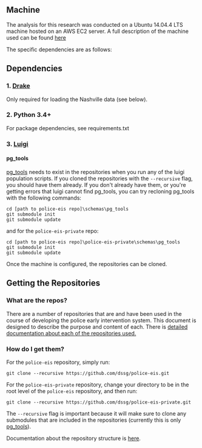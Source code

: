 ## Machine

The analysis for this research was conducted on a Ubuntu 14.04.4 LTS machine hosted on an AWS EC2 server. A full description of the machine used can be found [here](machine_configuration/)

The specific dependencies are as follows:

## Dependencies

### 1. [Drake](https://github.com/Factual/drake)
Only required for loading the Nashville data (see below).

### 2. Python 3.4+
For package dependencies, see requirements.txt

### 3. [Luigi](https://github.com/spotify/luigi)

#### pg_tools
[pg_tools](https://github.com/jonkeane/pg_tools) needs to exist in the repositories when you run any of the luigi population scripts. If you cloned the repositories with the `--recursive` flag, you should have them already. If you don't already have them, or you're getting errors that luigi cannot find pg_tools, you can try recloning pg_tools with the following commands:

```
cd [path to police-eis repo]\schemas\pg_tools
git submodule init
git submodule update
```

and for the `police-eis-private` repo:

```
cd [path to police-eis repo]\police-eis-private\schemas\pg_tools
git submodule init
git submodule update
```
Once the machine is configured, the repositories can be cloned.

## Getting the Repositories

### What are the repos?

There are a number of repositories that are and have been used in the course of developing the police early intervention system. This document is designed to describe the purpose and content of each. There is [detailed documentation about each of the repositories used.](./repository_documentation.md)

### How do I get them?

For the `police-eis` repository, simply run:

`git clone --recursive https://github.com/dssg/police-eis.git`

For the `police-eis-private` repository, change your directory to be in the root level of the `police-eis` repository, and then run:

`git clone --recursive https://github.com/dssg/police-eis-private.git`

The `--recursive` flag is important because it will make sure to clone any submodules that are included in the repositories (currently this is only [pg_tools](https://github.com/jonkeane/pg_tools)).

Documentation about the repository structure is [here](./repository_documentation.md).
